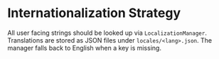 # Internationalization Strategy

All user facing strings should be looked up via `LocalizationManager`.
Translations are stored as JSON files under `locales/<lang>.json`.
The manager falls back to English when a key is missing.
